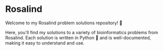 # Rosalind

Welcome to my Rosalind problem solutions repository! 🎉

Here, you'll find my solutions to a variety of bioinformatics problems from Rosalind. Each solution is written in Python 🐍 and is well-documented, making it easy to understand and use.
